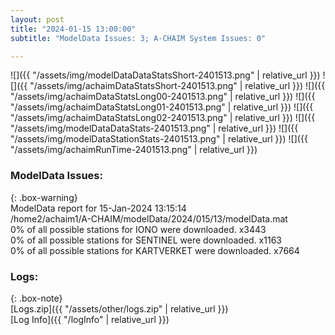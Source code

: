 ```yaml
---
layout: post
title: "2024-01-15 13:00:00"
subtitle: "ModelData Issues: 3; A-CHAIM System Issues: 0"

---
```


![]({{ "/assets/img/modelDataDataStatsShort-2401513.png" | relative_url }})
![]({{ "/assets/img/achaimDataStatsShort-2401513.png" | relative_url }})
![]({{ "/assets/img/achaimDataStatsLong00-2401513.png" | relative_url }})
![]({{ "/assets/img/achaimDataStatsLong01-2401513.png" | relative_url }})
![]({{ "/assets/img/achaimDataStatsLong02-2401513.png" | relative_url }})
![]({{ "/assets/img/modelDataDataStats-2401513.png" | relative_url }})
![]({{ "/assets/img/modelDataStationStats-2401513.png" | relative_url }})
![]({{ "/assets/img/achaimRunTime-2401513.png" | relative_url }})


### ModelData Issues:  
  
{: .box-warning}  
 ModelData report for 15-Jan-2024 13:15:14   
 /home2/achaim1/A-CHAIM/modelData/2024/015/13/modelData.mat   
 0% of all possible stations for IONO were downloaded. x3443   
 0% of all possible stations for SENTINEL were downloaded. x1163   
 0% of all possible stations for KARTVERKET were downloaded. x7664   
  


### Logs:  
  
{: .box-note}  
[Logs.zip]({{ "/assets/other/logs.zip" | relative_url }})  
[Log Info]({{ "/logInfo" | relative_url }})  
